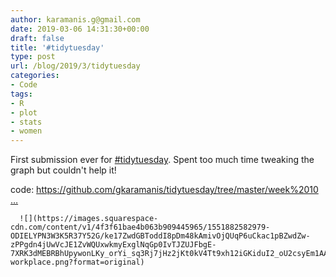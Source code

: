 ```yaml
---
author: karamanis.g@gmail.com
date: 2019-03-06 14:31:30+00:00
draft: false
title: '#tidytuesday'
type: post
url: /blog/2019/3/tidytuesday
categories:
- Code
tags:
- R
- plot
- stats
- women
---
```


First submission ever for [#tidytuesday](https://twitter.com/hashtag/tidytuesday?src=hash). Spent too much time tweaking the graph but couldn't help it! 

code: [https://github.com/gkaramanis/tidytuesday/tree/master/week%2010 …](https://t.co/XbPhhBRTir)

  
  



  
      ![](https://images.squarespace-cdn.com/content/v1/4f3f61bae4b063b909445965/1551882582979-ODIELYPN3W3K5R37Y52G/ke17ZwdGBToddI8pDm48kAmivOjQUqP6uCkac1pBZwdZw-zPPgdn4jUwVcJE1ZvWQUxwkmyExglNqGp0IvTJZUJFbgE-7XRK3dMEBRBhUpywonLKy_orYi_sq3Rj7jHz2jKt0kV4Tt9xh12iGKiduI2_oU2csyEm1AASC6xIZhs/women-workplace.png?format=original)

